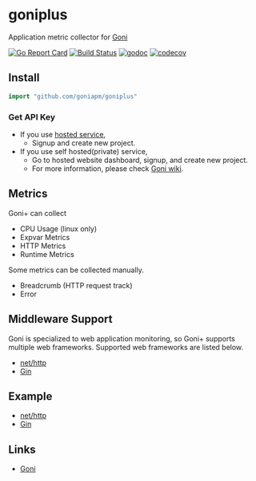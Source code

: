 # goniplus
Application metric collector for [Goni](https://github.com/goniapm/goni)

[![Go Report Card](https://goreportcard.com/badge/github.com/goniapm/goniplus)](https://goreportcard.com/report/github.com/goniapm/goniplus) [![Build Status](https://travis-ci.org/goniapm/goniplus.svg?branch=develop)](https://travis-ci.org/goniapm/goniplus) [![godoc](https://img.shields.io/badge/godoc-reference-blue.svg)](https://godoc.org/github.com/goniapm/goniplus) [![codecov](https://codecov.io/gh/goniapm/goniplus/branch/develop/graph/badge.svg)](https://codecov.io/gh/goniapm/goniplus)

## Install

``` go
import "github.com/goniapm/goniplus"
```

### Get API Key
* If you use [hosted service](https://dashboard.goniapm.io),
    * Signup and create new project.
* If you use self hosted(private) service,
    * Go to hosted website dashboard, signup, and create new project.
    * For more information, please check [Goni wiki](https://github.com/goniapm/goni/wiki/Install-Guide).

## Metrics

Goni+ can collect
* CPU Usage (linux only)
* Expvar Metrics
* HTTP Metrics
* Runtime Metrics

Some metrics can be collected manually.
* Breadcrumb (HTTP request track)
* Error

## Middleware Support
Goni is specialized to web application monitoring, so Goni+ supports multiple web frameworks. Supported web frameworks are listed below.

* [net/http](https://github.com/goniapm/goni/wiki/goniplus-nethttp)
* [Gin](https://github.com/goniapm/goniplus-gin)

## Example
* [net/http](https://github.com/goniapm/goni/wiki/goniplus-nethttp)
* [Gin](https://github.com/goniapm/goniplus-gin)

## Links
* [Goni](https://github.com/goniapm/goni)
